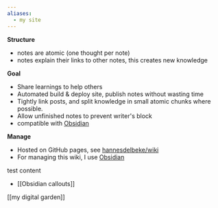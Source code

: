 ```yaml
---
aliases:
  - my site
---
```


**Structure**
- notes are atomic (one thought per note)
- notes explain their links to other notes, this creates new knowledge

**Goal**
- Share learnings to help others  
- Automated build & deploy site, publish notes without wasting time
- Tightly link posts, and split knowledge in small atomic chunks where possible.
- Allow unfinished notes to prevent writer's block
- compatible with [Obsidian](https://obsidian.md/)

**Manage**
- Hosted on GitHub pages, see [hannesdelbeke/wiki](https://github.com/hannesdelbeke/wiki) 
- For managing this wiki, I use [Obsidian](https://obsidian.md/)

test content
- [[Obsidian callouts]]

[[my digital garden]]